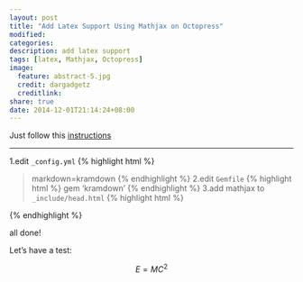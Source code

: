 ```yaml
---
layout: post
title: "Add Latex Support Using Mathjax on Octopress"
modified:
categories: 
description: add latex support 
tags: [latex, Mathjax, Octopress]
image:
  feature: abstract-5.jpg
  credit: dargadgetz
  creditlink:
share: true
date: 2014-12-01T21:14:24+08:00
---
```



Just follow this [instructions](http://www.idryman.org/blog/2012/03/10/writing-math-equations-on-octopress/ )

<!--more-->

---

1.edit `_config.yml`
{% highlight html %}
>markdown=kramdown
{% endhighlight %}
2.edit `Gemfile`
{% highlight html %}
gem ‘kramdown’
{% endhighlight %}
3.add mathjax to `_include/head.html`
{% highlight html %}
<!-- mathjax config similar to math.stackexchange -->
<script type="text/x-mathjax-config">
MathJax.Hub.Config({
  jax: ["input/TeX", "output/HTML-CSS"],
  tex2jax: {
    inlineMath: [ ['$', '$'] ],
    displayMath: [ ['$$', '$$']],
    processEscapes: true,
    skipTags: ['script', 'noscript', 'style', 'textarea', 'pre', 'code']
  },
  messageStyle: "none",
  "HTML-CSS": { preferredFont: "TeX", availableFonts: ["STIX","TeX"] }
});
</script>
<script src="http://cdn.mathjax.org/mathjax/latest/MathJax.js?config=TeX-AMS_HTML" type="text/javascript"></script>
{% endhighlight %}

all done!

Let’s have a test:

$$
E=MC^2
$$
